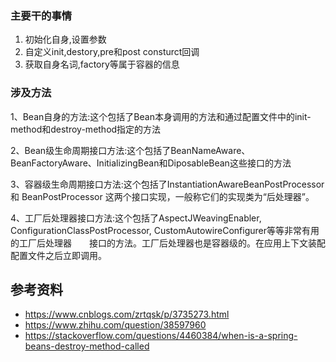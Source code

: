 
### 主要干的事情
1. 初始化自身,设置参数
2. 自定义init,destory,pre和post consturct回调
3. 获取自身名词,factory等属于容器的信息


### 涉及方法
1、Bean自身的方法:这个包括了Bean本身调用的方法和通过配置文件中<bean>的init-method和destroy-method指定的方法

2、Bean级生命周期接口方法:这个包括了BeanNameAware、BeanFactoryAware、InitializingBean和DiposableBean这些接口的方法

3、容器级生命周期接口方法:这个包括了InstantiationAwareBeanPostProcessor 和 BeanPostProcessor 这两个接口实现，一般称它们的实现类为“后处理器”。

4、工厂后处理器接口方法:这个包括了AspectJWeavingEnabler, ConfigurationClassPostProcessor, CustomAutowireConfigurer等等非常有用的工厂后处理器　　接口的方法。工厂后处理器也是容器级的。在应用上下文装配配置文件之后立即调用。

## 参考资料
- https://www.cnblogs.com/zrtqsk/p/3735273.html
- https://www.zhihu.com/question/38597960
- https://stackoverflow.com/questions/4460384/when-is-a-spring-beans-destroy-method-called